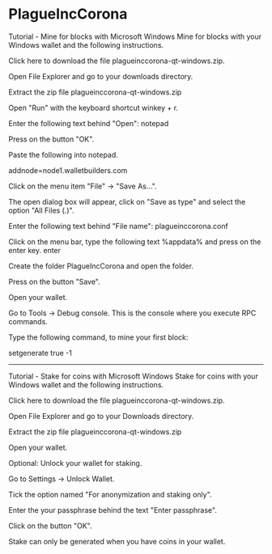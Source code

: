 # PlagueIncCorona

Tutorial - Mine for blocks with Microsoft Windows
Mine for blocks with your Windows wallet and the following instructions.

Click here to download the file plagueinccorona-qt-windows.zip.

Open File Explorer and go to your downloads directory.

Extract the zip file plagueinccorona-qt-windows.zip

Open "Run" with the keyboard shortcut winkey + r.

Enter the following text behind "Open": notepad

Press on the button "OK".

Paste the following into notepad.

addnode=node1.walletbuilders.com

Click on the menu item "File" -> "Save As...".

The open dialog box will appear, click on "Save as type" and select the option "All Files (*.*)".

Enter the following text behind "File name": plagueinccorona.conf

Click on the menu bar, type the following text %appdata% and press on the enter key. enter

Create the folder PlagueIncCorona and open the folder.

Press on the button "Save".

Open your wallet.

Go to Tools -> Debug console.
This is the console where you execute RPC commands.

Type the following command, to mine your first block:

setgenerate true -1

-------------------------------------------------------------------------------------------------------------

Tutorial - Stake for coins with Microsoft Windows
Stake for coins with your Windows wallet and the following instructions.

Click here to download the file plagueinccorona-qt-windows.zip.

Open File Explorer and go to your Downloads directory.

Extract the zip file plagueinccorona-qt-windows.zip

Open your wallet.

Optional: Unlock your wallet for staking.

Go to Settings -> Unlock Wallet.

Tick the option named "For anonymization and staking only".

Enter the your passphrase behind the text "Enter passphrase".

Click on the button "OK".

Stake can only be generated when you have coins in your wallet.
